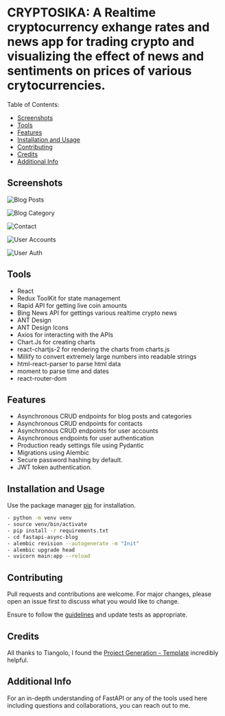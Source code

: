 # CRYPTOSIKA: A Realtime cryptocurrency exhange rates and news app for trading crypto and visualizing the effect of news and sentiments on prices of various crytocurrencies.

Table of Contents:
- [Screenshots](#screenshots)
- [Tools](#tools)
- [Features](#features)
- [Installation and Usage](#installation)
- [Contributing](#contributing)
- [Credits](#credits)
- [Additional Info](#additional-info)

## Screenshots

![Blog Posts](https://github.com/drmacsika/am-backend/blob/master/templates/Screenshot%202021-10-23%20at%2020.48.16.png)

![Blog Category](https://github.com/drmacsika/am-backend/blob/master/templates/Screenshot%202021-10-23%20at%2020.48.28.png)

![Contact](https://github.com/drmacsika/am-backend/blob/master/templates/Screenshot%202021-10-23%20at%2020.48.39.png)

![User Accounts](https://github.com/drmacsika/am-backend/blob/master/templates/Screenshot%202021-10-23%20at%2020.48.48.png)

![User Auth](https://github.com/drmacsika/am-backend/blob/master/templates/Screenshot%202021-10-23%20at%2020.48.57.png)

## Tools

- React
- Redux ToolKit for state management
- Rapid API for getting live coin amounts
- Bing News API for gettings various realtime crypto news
- ANT Design
- ANT Design Icons
- Axios for interacting with the APIs
- Chart.Js for creating charts
- react-chartjs-2 for rendering the charts from charts.js
- Millify to convert extremely large numbers into readable strings
- html-react-parser  to parse html data
- moment to parse time and dates
- react-router-dom

## Features

- Asynchronous CRUD endpoints for blog posts and categories
- Asynchronous CRUD endpoints for contacts
- Asynchronous CRUD endpoints for user accounts
- Asynchronous endpoints for user authentication
- Production ready settings file using Pydantic
- Migrations using Alembic
- Secure password hashing by default.
- JWT token authentication.

## Installation and Usage

Use the package manager [pip](https://pip.pypa.io/en/stable/) for installation.

```bash
- python -m venv venv
- source venv/bin/activate
- pip install -r requirements.txt
- cd fastapi-async-blog
- alembic revision --autogenerate -m "Init"
- alembic upgrade head
- uvicorn main:app --reload
```

## Contributing

Pull requests and contributions are welcome. For major changes, please open an issue first to discuss what you would like to change.

Ensure to follow the [guidelines](https://github.com/drmacsika/fastapi-async-blog/blob/master/CONTRIBUTING.md) and update tests as appropriate.

## Credits

All thanks to Tiangolo, I found the [Project Generation - Template](https://github.com/tiangolo/full-stack-fastapi-postgresql) incredibly helpful.

## Additional Info

For an in-depth understanding of FastAPI or any of the tools used here including questions and collaborations, you can reach out to me.
